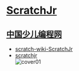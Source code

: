 # [ScratchJr](http://www.scratchjr.org/)  
## [中国少儿编程网](http://www.kidscode.cn/scratchjr)
+ [scratch-wiki-ScratchJr](https://en.scratch-wiki.info/wiki/ScratchJr)
+ [scratchjr](https://github.com/LLK/scratchjr)  
![cover01](https://user-images.githubusercontent.com/26005547/61375867-8507f300-a8d2-11e9-9a22-6b0cbaaa5687.jpg)

